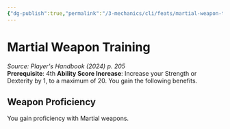 ```yaml
---
{"dg-publish":true,"permalink":"/3-mechanics/cli/feats/martial-weapon-training-xphb/","tags":["ttrpg-cli/compendium/src/5e/xphb","ttrpg-cli/feat"],"noteIcon":""}
---
```


# Martial Weapon Training
*Source: Player's Handbook (2024) p. 205*  
**Prerequisite**: 4th
**Ability Score Increase**: Increase your Strength or Dexterity by 1, to a maximum of 20.
You gain the following benefits.

## Weapon Proficiency

You gain proficiency with Martial weapons.